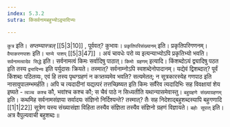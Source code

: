 ```yaml
---
index: 5.3.2
sutra: किंसर्वनामबहुभ्योऽद्व्यादिभ्यः

---
```

   `कुत्र` इति। _सप्तम्यास्त्रल्_ [[5|3|10]] , पूर्ववत्? कुभावः। `प्रकृतिपरिसंख्यानम्` इति। प्रकृतिपरिगणनम्। `वैयाकरणपाशः` इति। `याप्ये पाशप्`  [[5|3|47]] । अयं चावधेः परो व्य इत्यन्याभ्योऽपि प्रकृतिभ्यो भवति। `सर्वनामत्वादेव सिद्धे` इति। सर्वनामत्वं किमः सर्वादिषु पाठात्। `किमो ग्रहणम्` इत्यादि। किंशब्दोऽयं द्व्यादिषु पठत इति तस्य `द्व्यादिभ्यः` इति पर्युदासः क्रियते। तस्मात्? सर्वनाम्नोऽपि स्वशब्देनोपादानम्। यद्येवं द्विशब्दात्? पूर्वं किंशब्दः पठितव्यः, एवं हि तस्य पृथग्ग्रहणं न कत्र्तव्यमेव भवति? सत्यमेतत्; न सूत्रकारस्येह गणपाठ इति नासावुपालम्भमर्हति। अपि च त्यदादीनां यद्यत्परं तत्तच्छिष्यत इति किमः सर्वैरेव त्यदादिभिः सह विवक्षायां शेय इष्यते - `त्वञ्च कश्च` कौ, भवांश्च कश्च कौ; स चैवं पाठे न सिध्यतीति यथान्यासमेवास्तु। `बहुग्रहणे संख्याग्रहणम्` इति। कथमिह सर्वनामसंज्ञया सर्वादयः संज्ञिनो निर्दिश्यन्ते? तस्मात्? तैः सह निदेशाद्बहुशब्दस्यापि बहुगणादि  [[1|1|22]]  सूत्रेण यस्य संख्यासंज्ञा विहिता तस्यैव संज्ञिता तस्यैव संज्ञिनो ग्रहणं विज्ञायते। `बहोः सूपात्` इति। अत्र वैपुल्यवाची बहुशब्दः॥